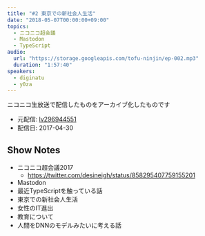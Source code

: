 ```yaml
---
title: "#2 東京での新社会人生活"
date: "2018-05-07T00:00:00+09:00"
topics:
  - ニコニコ超会議
  - Mastodon
  - TypeScript
audio:
  url: "https://storage.googleapis.com/tofu-ninjin/ep-002.mp3"
  duration: "1:57:40"
speakers:
  - diginatu
  - y0za
---
```


ニコニコ生放送で配信したものをアーカイブ化したものです
- 元配信: [lv296944551](http://live.nicovideo.jp/watch/lv296944551)
- 配信日: 2017-04-30

## Show Notes
- ニコニコ超会議2017
  + https://twitter.com/desineigh/status/858295407759155201
- Mastodon
- 最近TypeScriptを触っている話
- 東京での新社会人生活
- 女性のIT進出
- 教育について
- 人間をDNNのモデルみたいに考える話
